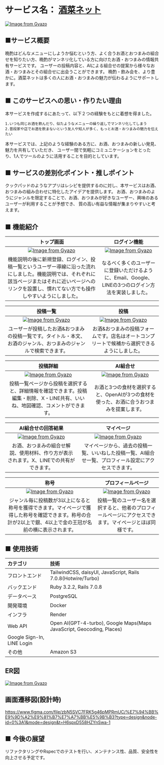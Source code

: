 # サービス名： [酒菜ネット](https://www.sakana-net.com/)
[![Image from Gyazo](https://i.gyazo.com/394eb30ba3b02dd836cd813513253eee.png)](https://www.sakana-net.com/)

## ■サービス概要
晩酌はどんなメニューにしようか悩むという方、よく合うお酒とおつまみの組合せを知りたい方、晩酌がマンネリ化している方に向けたお酒・おつまみの情報共有サービスです。
ユーザーの投稿内容と、AIによる組合せの提案から様々なお酒・おつまみとその組合せに出会うことができます。
晩酌・飲み会を、より豊かに。酒菜ネットは多くの人にお酒・おつまみの魅力が伝わるようにサポートします。

## ■ このサービスへの思い・作りたい理由
本サービスを作成するにあたって、以下２つの経験をもとに着想を得ました。

`1.いつも同じお酒を飲んだり、似たようなメニューの繰り返しでマンネリ化してしまう`<br>
`2.普段家や店でお酒を飲まないという友人や知人が多く、もっとお酒・おつまみの魅力を伝えたい`

本サービスでは、上記のような経験のある方に、お酒、おつまみの新しい発見、魅力を共有していただき、
ユーザー間で気軽にコミュニケーションをとったり、1人でツールのように活用することを目的としています。

## ■ サービスの差別化ポイント・推しポイント
クックパッドのようなアプリはレシピを提供するのに対し、本サービスはお酒、おつまみの組み合わせに特化したアイデアを提供します。
お酒、おつまみのようにジャンルを限定することで、お酒、おつまみが好きなユーザー、興味のあるユーザーが利用することが予想でき、
質の高い有益な情報が集まりやすいと考えます。

## ■ 機能紹介
|トップ画面|ログイン機能|
|:-:|:-:|
|[![Image from Gyazo](https://i.gyazo.com/4e42b99404d3134eacbfa74997982f53.gif)](https://gyazo.com/4e42b99404d3134eacbfa74997982f53)|[![Image from Gyazo](https://i.gyazo.com/0329bb6549e2c93b2617fc188ae4dc58.png)](https://gyazo.com/0329bb6549e2c93b2617fc188ae4dc58)|
|機能説明の後に新規登録、ログイン、投稿一覧というユーザー導線に沿った流れにしました。機能説明では、それぞれに該当ページまたはそれに近いページへのリンクを設置し、慣れてない方でも操作しやすいようにしました。|なるべく多くのユーザーに登録いただけるように、Email、Google、LINEの3つのログイン方法を実装しました。|

|投稿一覧|投稿|
|:-:|:-:|
|[![Image from Gyazo](https://i.gyazo.com/6d2e0d5b4890d1e75f9e1a3f917b4511.gif)](https://gyazo.com/6d2e0d5b4890d1e75f9e1a3f917b4511)|[![Image from Gyazo](https://i.gyazo.com/5d2dbc85b421326b71399b9c3afebc8c.gif)](https://gyazo.com/5d2dbc85b421326b71399b9c3afebc8c)|
|ユーザーが投稿したお酒&おつまみの投稿一覧です。タイトル・本文、お酒のジャンル、おつまみのジャンルで検索できます。|お酒&おつまみの投稿フォームです。店名はオートコンプリートで候補から選択できるようにしました。|

|投稿詳細|AI組合せ|
|:-:|:-:|
|[![Image from Gyazo](https://i.gyazo.com/3091a9a7fcd06c379d353d892c53cb3c.gif)](https://gyazo.com/3091a9a7fcd06c379d353d892c53cb3c)|[![Image from Gyazo](https://i.gyazo.com/3db1c34c544e49fa75cfde746ead8a27.gif)](https://gyazo.com/3db1c34c544e49fa75cfde746ead8a27)|
|投稿一覧ページから投稿を選択すると、詳細情報を確認できます。投稿編集・削除、X・LINE共有、いいね、地図確認、コメントができます。|お酒と3つの食材を選択すると、OpenAIが3つの食材を使った、お酒に合うおつまみを提案します。|

|AI組合せの回答結果|マイページ|
|:-:|:-:|
|[![Image from Gyazo](https://i.gyazo.com/466721182ae16a69202106f177bf1832.png)](https://gyazo.com/466721182ae16a69202106f177bf1832)|[![Image from Gyazo](https://i.gyazo.com/00c708a9a477a03f899ca7a13a58a18c.gif)](https://gyazo.com/00c708a9a477a03f899ca7a13a58a18c)|
|お酒、おつまみの組合せ解説、使用材料、作り方が表示されます。X、LINEでの共有ができます。|マイページから、過去の投稿一覧、いいねした投稿一覧、AI組合せ一覧、プロフィール設定にアクセスできます。|

|称号|プロフィールページ|
|:-:|:-:|
|[![Image from Gyazo](https://i.gyazo.com/0a62bb759b52eecef2f831014391bc8c.gif)](https://gyazo.com/0a62bb759b52eecef2f831014391bc8c)|[![Image from Gyazo](https://i.gyazo.com/2dd2bda3bc0c942ef097a2dadec81f0a.gif)](https://gyazo.com/2dd2bda3bc0c942ef097a2dadec81f0a)|
|ジャンル毎に投稿数が3以上になると称号を獲得できます。マイページで獲得した称号を確認できます。称号の合計が2以上で銀、4以上で金の王冠が名前の横に表示されます。|投稿一覧のユーザー名を選択すると、他者のプロフィールページにアクセスできます。マイページとほぼ同様です。|

## ■ 使用技術
|カテゴリ|技術|
|:-------------|:------------|
|フロントエンド|TailwindCSS, daisyUI, JavaScript, Rails 7.0.8(Hotwire/Turbo)|
|バックエンド|Ruby 3.2.2, Rails 7.0.8|
|データベース|PostgreSQL|
|開発環境|Docker|
|インフラ|Render|
|Web API|Open AI(GPT-4-turbo), Google Maps(Maps JavaScript, Geocoding, Places)<br>
Google Sign-In, LINE Login|
|その他|Amazon S3|

## ER図
[![Image from Gyazo](https://i.gyazo.com/48525e956172aa6aa854d038dacd8f55.png)](https://gyazo.com/48525e956172aa6aa854d038dacd8f55)

## 画面遷移図(設計時)
https://www.figma.com/file/zbN5SVC7FRK5g46pMPRmUC/%E7%94%BB%E9%9D%A2%E9%81%B7%E7%A7%BB%E5%9B%B3?type=design&node-id=0%3A1&mode=design&t=H6spxD558HZYnSwa-1

## ■ 今後の展望
リファクタリングやRspecでのテストを行い、メンテナンス性、品質、安全性を向上させる予定です。